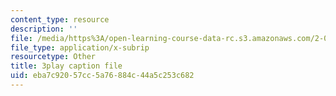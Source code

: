 ```yaml
---
content_type: resource
description: ''
file: /media/https%3A/open-learning-course-data-rc.s3.amazonaws.com/2-003sc-engineering-dynamics-fall-2011/eba7c92057cc5a76884c44a5c253c682_fZKrUgm9R1o.vtt
file_type: application/x-subrip
resourcetype: Other
title: 3play caption file
uid: eba7c920-57cc-5a76-884c-44a5c253c682
---
```

